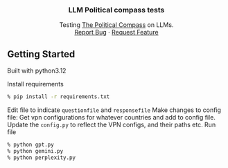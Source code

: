 <!-- Improved compatibility of back to top link: See: https://github.com/othneildrew/Best-README-Template/pull/73 -->
<a id="readme-top"></a>
<!--
*** Thanks for checking out the Best-README-Template. If you have a suggestion
*** that would make this better, please fork the repo and create a pull request
*** or simply open an issue with the tag "enhancement".
*** Don't forget to give the project a star!
*** Thanks again! Now go create something AMAZING! :D
-->



<!-- PROJECT SHIELDS -->
<!--
*** I'm using markdown "reference style" links for readability.
*** Reference links are enclosed in brackets [ ] instead of parentheses ( ).
*** See the bottom of this document for the declaration of the reference variables
*** for contributors-url, forks-url, etc. This is an optional, concise syntax you may use.
*** https://www.markdownguide.org/basic-syntax/#reference-style-links
-->
<!-- [![Contributors][contributors-shield]][contributors-url]
[![Forks][forks-shield]][forks-url]
[![Stargazers][stars-shield]][stars-url]
[![Issues][issues-shield]][issues-url]
[![MIT License][license-shield]][license-url]
[![LinkedIn][linkedin-shield]][linkedin-url] -->



<!-- PROJECT LOGO -->
<br />
<div align="center">

<h3 align="center">LLM Political compass tests</h3>

  <p align="center">
    Testing <a href="https://politicalcompass.org/test/en">The Political Compass</a> on LLMs. 
    <br />
    <a href="https://github.com/cryptorhinogh/LLM_Politicalcompass/issues/new?labels=bug&template=bug-report---.md">Report Bug</a>
    ·
    <a href="https://github.com/cryptorhinogh/LLM_Politicalcompass/issues/new?labels=enhancement&template=feature-request---.md">Request Feature</a>
  </p>
</div>

## Getting Started

Built with python3.12

Install requirements
```bash
% pip install -r requirements.txt
```

Edit file to indicate `questionfile` and `responsefile`
Make changes to config file:
Get vpn configurations for whatever countries and add to config file. 
Update the `config.py` to reflect the VPN configs, and their paths etc.
Run file
```bash
% python gpt.py
% python gemini.py
% python perplexity.py
```
